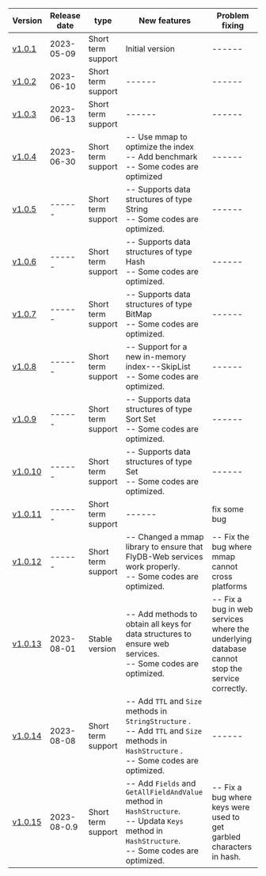 | Version                                                              | Release date | type               | New features                                                                                                                                            | Problem fixing                                                                                |
|----------------------------------------------------------------------|--------------|--------------------|---------------------------------------------------------------------------------------------------------------------------------------------------------|-----------------------------------------------------------------------------------------------|
| [v1.0.1](https://github.com/ByteStorage/FlyDB/releases/tag/v1.0.1)   | 2023-05-09   | Short term support | Initial version                                                                                                                                         | ------                                                                                        |
| [v1.0.2](https://github.com/ByteStorage/FlyDB/releases/tag/v1.0.2)   | 2023-06-10   | Short term support | ------                                                                                                                                                  | ------                                                                                        |
| [v1.0.3](https://github.com/ByteStorage/FlyDB/releases/tag/v1.0.3)   | 2023-06-13   | Short term support | ------                                                                                                                                                  | ------                                                                                        |
| [v1.0.4](https://github.com/ByteStorage/FlyDB/releases/tag/v1.0.4)   | 2023-06-30   | Short term support | -- Use mmap to optimize the index<br />-- Add benchmark<br />-- Some codes are optimized                                                                | ------                                                                                        |
| [v1.0.5](https://github.com/ByteStorage/FlyDB/releases/tag/v1.0.5)   | ------       | Short term support | -- Supports data structures of type String<br />-- Some codes are optimized.                                                                            | ------                                                                                        |
| [v1.0.6](https://github.com/ByteStorage/FlyDB/releases/tag/v1.0.6)   | ------       | Short term support | -- Supports data structures of type Hash<br />-- Some codes are optimized.                                                                              | ------                                                                                        |
| [v1.0.7](https://github.com/ByteStorage/FlyDB/releases/tag/v1.0.7)   | ------       | Short term support | -- Supports data structures of type BitMap<br />-- Some codes are optimized.                                                                            | ------                                                                                        |
| [v1.0.8](https://github.com/ByteStorage/FlyDB/releases/tag/v1.0.8)   | ------       | Short term support | -- Support for a new in-memory index---SkipList<br />-- Some codes are optimized.                                                                       | ------                                                                                        |
| [v1.0.9](https://github.com/ByteStorage/FlyDB/releases/tag/v1.0.9)   | ------       | Short term support | -- Supports data structures of type Sort Set <br />-- Some codes are optimized.                                                                         | ------                                                                                        |
| [v1.0.10](https://github.com/ByteStorage/FlyDB/releases/tag/v1.0.10) | ------       | Short term support | -- Supports data structures of type Set<br />-- Some codes are optimized.                                                                               | ------                                                                                        |
| [v1.0.11](https://github.com/ByteStorage/FlyDB/releases/tag/v1.0.11) | ------       | Short term support | ------                                                                                                                                                  | fix some bug                                                                                  |
| [v1.0.12](https://github.com/ByteStorage/FlyDB/releases/tag/v1.0.12) | ------       | Short term support | -- Changed a mmap library to ensure that FlyDB-Web services work properly.<br />-- Some codes are optimized.                                            | -- Fix the bug where mmap cannot cross platforms                                              |
| [v1.0.13](https://github.com/ByteStorage/FlyDB/releases/tag/v1.0.13) | 2023-08-01   | Stable version     | -- Add methods to obtain all keys for data structures to ensure web services.<br />-- Some codes are optimized.                                         | -- Fix a bug in web services where the underlying database cannot stop the service correctly. |
| [v1.0.14](https://github.com/ByteStorage/FlyDB/releases/tag/v1.0.14) | 2023-08-08   | Short term support | -- Add `TTL` and `Size` methods in `StringStructure` .<br />-- Add `TTL` and `Size` methods in `HashStructure` .<br />-- Some codes are optimized.      | ------                                                                                        |
| [v1.0.15](https://github.com/ByteStorage/FlyDB/releases/tag/v1.0.15) | 2023-08-0.9  | Short term support | -- Add `Fields` and `GetAllFieldAndValue` method in `HashStructure`.<br />-- Updata `Keys` method in `HashStructure`.<br />-- Some codes are optimized. | -- Fix a bug where keys were used to get garbled characters in hash.                          |



